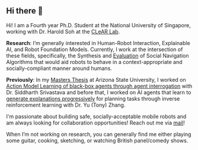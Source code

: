## Hi there 👋
Hi! I am a Fourth year Ph.D. Student at the National University of Singapore, working with Dr. Harold Soh at the [CLeAR Lab](https://clear-nus.github.io/).

**Research**: I’m generally interested in Human-Robot Interaction, Explainable AI, and Robot Foundation Models. Currently, I work at the intersection of these fields, specifically, the Synthesis and [Evaluation](https://arxiv.org/abs/2412.19595) of Social Navigation Algorithms that would aid robots to behave in a context-appropriate and socially-compliant manner around humans.

**Previously**: In my [Masters Thesis](https://www.proquest.com/openview/9216bce3ba7ecc5faedde3cff0268e66/1?pq-origsite=gscholar&cbl=18750&diss=y) at Arizona State University, I worked on [Action Model Learning of black-box agents through agent interrogation](https://arxiv.org/pdf/2107.13668) with Dr. Siddharth Srivastava and before that, I worked on AI agents that learn to [generate explanations progressively](https://arxiv.org/pdf/2004.07822) for planning tasks through inverse reinforcement learning with Dr. Yu (Tony) Zhang.

I'm passionate about building safe, socially-acceptable mobile robots and am always looking for collaboration opportunities! Reach out me via [mail](mailto:smarpally@u.nus.edu)!

When I’m not working on research, you can generally find me either playing some guitar, cooking, sketching, or watching British panel/comedy shows.
<!--
**raoshashank/raoshashank** is a ✨ _special_ ✨ repository because its `README.md` (this file) appears on your GitHub profile.

Here are some ideas to get you started:

- 🔭 I’m currently working on ...
- 🌱 I’m currently learning ...
- 👯 I’m looking to collaborate on ...
- 🤔 I’m looking for help with ...
- 💬 Ask me about ...
- 📫 How to reach me: ...
- 😄 Pronouns: ...
- ⚡ Fun fact: ...
-->
